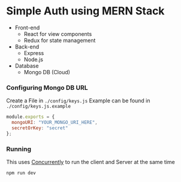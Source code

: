 # Simple Auth using MERN Stack


- Front-end
    - React for view components
    - Redux for state management
- Back-end
    - Express
    - Node.js
- Database
     - Mongo DB (Cloud)

### Configuring Mongo DB URL

Create a File in `./config/keys.js`
Example can be found in `./config/keys.js.example`

```javascript
module.exports = {
  mongoURI: "YOUR_MONGO_URI_HERE",
  secretOrKey: "secret"
};
```


### Running 

This uses [Concurrently](https://www.npmjs.com/package/concurrently) to run the client and Server at the same time

```
npm run dev
```